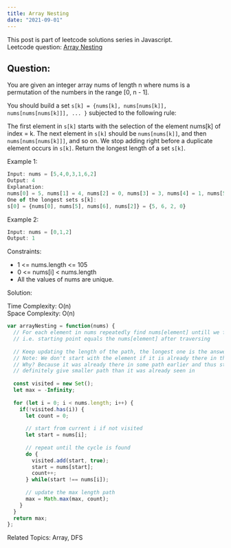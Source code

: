 ```yaml
---
title: Array Nesting
date: "2021-09-01"
---
```


This post is part of leetcode solutions series in Javascript.  
Leetcode question: [Array Nesting](https://leetcode.com/problems/array-nesting/)

## Question:
You are given an integer array nums of length n where nums is a permutation of the numbers in the range [0, n - 1].

You should build a set `s[k] = {nums[k], nums[nums[k]], nums[nums[nums[k]]], ... }` subjected to the following rule:

The first element in `s[k]` starts with the selection of the element nums[k] of index = k.
The next element in `s[k]` should be `nums[nums[k]]`, and then `nums[nums[nums[k]]]`, and so on.
We stop adding right before a duplicate element occurs in `s[k]`.
Return the longest length of a set `s[k]`.

Example 1:
```js
Input: nums = [5,4,0,3,1,6,2]
Output: 4
Explanation: 
nums[0] = 5, nums[1] = 4, nums[2] = 0, nums[3] = 3, nums[4] = 1, nums[5] = 6, nums[6] = 2.
One of the longest sets s[k]:
s[0] = {nums[0], nums[5], nums[6], nums[2]} = {5, 6, 2, 0}
```
Example 2:
```js
Input: nums = [0,1,2]
Output: 1
``` 

Constraints:

- 1 <= nums.length <= 105
- 0 <= nums[i] < nums.length
- All the values of nums are unique.

Solution:

Time Complexity: O(n)   
Space Complexity: O(n)

```js
var arrayNesting = function(nums) {
  // For each element in nums repeatedly find nums[element] untill we find the cycle 
  // i.e. starting point equals the nums[element] after traversing
  
  // Keep updating the length of the path, the longest one is the answer
  // Note: We don't start with the element if it is already there in the visited
  // Why? Because it was already there in some path earlier and thus starting the path from this particular element again will 
  // definitely give smaller path than it was already seen in
  
  const visited = new Set();
  let max = -Infinity;
  
  for (let i = 0; i < nums.length; i++) {
    if(!visited.has(i)) {
      let count = 0;
      
      // start from current i if not visited
      let start = nums[i]; 
      
      // repeat until the cycle is found
      do {
        visited.add(start, true);
        start = nums[start];
        count++;
      } while(start !== nums[i]);
      
      // update the max length path
      max = Math.max(max, count);
    }
  }
  return max;
};
```
Related Topics:
Array, DFS
